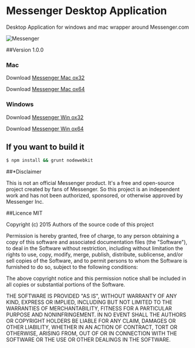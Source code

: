 Messenger Desktop Application
============================

Desktop Application for  windows and mac wrapper around Messenger.com

![Messenger](https://cdn.rawgit.com/radjivC/Messenger-desktop/dev/render/MessengerDesktop.png "Messenger Desktop")



##Version 1.0.0

### Mac
Download [Messenger Mac ox32](https://github.com/radjivC/Messenger-desktop/releases/download/2.0.0/Messenger.dmg)

Download [Messenger Mac ox64](https://github.com/radjivC/Messenger-desktop/releases/download/2.0.0/Messenger.dmg)

### Windows
Download [Messenger Win ox32](http://inft.ly/3kDv58H)

Download [Messenger Win ox64](http://inft.ly/37MsKk4)


## If you want to build it

````bash
$ npm install && grunt nodewebkit
````




##*Disclaimer

This is not an official Messenger product. It's a free and open-source project created by fans of Messenger. So this project is an independent work and has not been authorized, sponsored, or otherwise approved by Messenger Inc.

##Licence MIT


Copyright (c) 2015 Authors of the source code of this project

Permission is hereby granted, free of charge, to any person obtaining a copy of this software and associated documentation files (the "Software"), to deal in the Software without restriction, including without limitation the rights to use, copy, modify, merge, publish, distribute, sublicense, and/or sell copies of the Software, and to permit persons to whom the Software is furnished to do so, subject to the following conditions:

The above copyright notice and this permission notice shall be included in all copies or substantial portions of the Software.

THE SOFTWARE IS PROVIDED "AS IS", WITHOUT WARRANTY OF ANY KIND, EXPRESS OR IMPLIED, INCLUDING BUT NOT LIMITED TO THE WARRANTIES OF MERCHANTABILITY, FITNESS FOR A PARTICULAR PURPOSE AND NONINFRINGEMENT. IN NO EVENT SHALL THE AUTHORS OR COPYRIGHT HOLDERS BE LIABLE FOR ANY CLAIM, DAMAGES OR OTHER LIABILITY, WHETHER IN AN ACTION OF CONTRACT, TORT OR OTHERWISE, ARISING FROM, OUT OF OR IN CONNECTION WITH THE SOFTWARE OR THE USE OR OTHER DEALINGS IN THE SOFTWARE.
